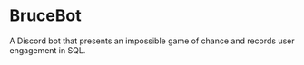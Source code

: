 # BruceBot

A Discord bot that presents an impossible game of chance and records user engagement in SQL.

